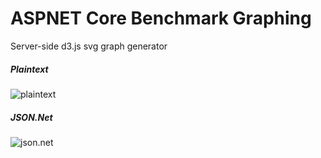# ASPNET Core Benchmark Graphing
Server-side d3.js svg graph generator

##### Plaintext
![plaintext](http://d3renderer.azurewebsites.net/plaintext/v3?src=1)

##### JSON.Net
![json.net](http://d3renderer.azurewebsites.net/json/v2?src=1)
